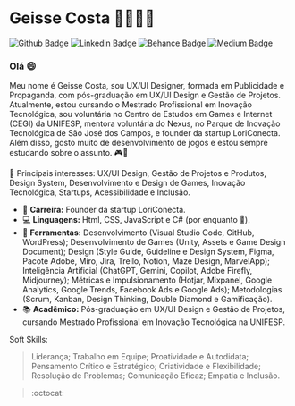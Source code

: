 # Geisse Costa 🐱‍👤👩‍💻
[![Github Badge](https://img.shields.io/badge/-Github-000?style=flat-square&logo=Github&logoColor=white&link=https://github.com/geisse-costa/)](https://github.com/geisse-costa/)
[![Linkedin Badge](https://img.shields.io/badge/-LinkedIn-blue?style=flat-square&logo=Linkedin&logoColor=white&link=https://www.linkedin.com/in/geisse-costa/)](https://www.linkedin.com/in/geisse-costa/)
[![Behance Badge](https://img.shields.io/badge/-Behance-blue?style=flat-square&logo=Behance&logoColor=white&link=https://www.behance.net/geissecosta)](https://www.behance.net/geissecosta)
[![Medium Badge](https://img.shields.io/badge/-Medium-black?style=flat-square&logo=Medium&logoColor=white&link=http://medium.com/@geisse)](http://medium.com/@geisse)

<h3> Olá 😄 </h3>
Meu nome é Geisse Costa, sou UX/UI Designer, formada em Publicidade e Propaganda, com pós-graduação em UX/UI Design e Gestão de Projetos. Atualmente, estou cursando o Mestrado Profissional em Inovação Tecnológica, sou voluntária no Centro de Estudos em Games e Internet (CEGI) da UNIFESP, mentora voluntária do Nexus, no Parque de Inovação Tecnológica de São José dos Campos, e founder da startup LoriConecta. Além disso, gosto muito de desenvolvimento de jogos e estou sempre estudando sobre o assunto. 🎮💜

<p></p>

💎 Principais interesses: UX/UI Design, Gestão de Projetos e Produtos, Design System, Desenvolvimento e Design de Games, Inovação Tecnológica, Startups, Acessibilidade e Inclusão.

- 🚀 **Carreira:** Founder da startup LoriConecta.
- 💻 **Linguagens:** Html, CSS, JavaScript e C# (por enquanto 🧐).
- 🎨 **Ferramentas:** Desenvolvimento (Visual Studio Code, GitHub, WordPress); Desenvolvimento de Games (Unity, Assets e Game Design Document); Design (Style Guide, Guideline e Design System, Figma, Pacote Adobe, Miro, Jira, Trello, Notion, Maze Design, MarvelApp); Inteligência Artificial (ChatGPT, Gemini, Copilot, Adobe Firefly, Midjourney); Métricas e Impulsionamento (Hotjar, Mixpanel, Google Analytics, Google Trends, Facebook Ads e Google Ads); Metodologias (Scrum, Kanban, Design Thinking, Double Diamond e Gamificação).
- 📚 **Acadêmico:** Pós-graduação em UX/UI Design e Gestão de Projetos, cursando Mestrado Profissional em Inovação Tecnológica na UNIFESP.

Soft Skills:
> Liderança;
> Trabalho em Equipe;
> Proatividade e Autodidata;
> Pensamento Crítico e Estratégico;
> Criatividade e Flexibilidade;
> Resolução de Problemas;
> Comunicação Eficaz;
> Empatia e Inclusão.

> :octocat:

